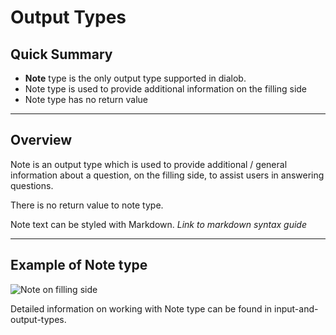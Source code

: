 # Output Types

## Quick Summary

* **Note** type is the only output type supported in dialob.
* Note type is used to provide additional information on the filling side
* Note type has no return value

---

## Overview

Note is an output type which is used to provide additional / general information about a question, on the filling side, to assist users in answering questions.

There is no return value to note type.

Note text can be styled with Markdown. *Link to markdown syntax guide*

---

## Example of Note type

![Note on filling side](basicoperations/note-example1.png)

Detailed information on working with Note type can be found in input-and-output-types.


